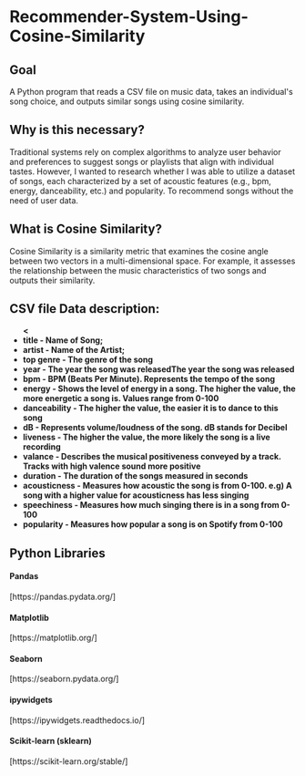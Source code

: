 # Recommender-System-Using-Cosine-Similarity



<h2> Goal </h2>
<p> A Python program that reads a CSV file on music data, takes an individual's song choice, and outputs similar songs using cosine similarity. </p>

<h2> Why is this necessary? </h2>
<p> Traditional systems rely on complex algorithms to analyze user behavior and preferences to suggest songs or playlists that align with individual tastes. However, I wanted to research whether I was able to utilize a dataset of songs, each characterized by a set of acoustic features (e.g., bpm, energy, danceability, etc.) and popularity. To recommend songs without the need of user data.
</p>

<h2> What is Cosine Similarity? </h2>
<p> Cosine Similarity is a similarity metric that examines the cosine angle between two vectors in a multi-dimensional space. For example, it assesses the relationship between the music characteristics of two songs and outputs their similarity.
</p>


<h2> CSV file Data description: </h2>
<p></p>
<b>
<ul>
  <<li>title - Name of Song;</li>
  <li>artist - Name of the Artist;</li>
  <li>top genre - The genre of the song</li>
  <li>year - The year the song was releasedThe year the song was released</li>
  <li>bpm - BPM (Beats Per Minute). Represents the tempo of the song</li>
  <li>energy - Shows the level of energy in a song. The higher the value, the more energetic a song is. Values range from 0-100</li>
  <li>danceability - The higher the value, the easier it is to dance to this song</li>
  <li>dB - Represents volume/loudness of the song. dB stands for Decibel</li>
  <li>liveness - The higher the value, the more likely the song is a live recording</li>
  <li>valance - Describes the musical positiveness conveyed by a track. Tracks with high valence sound more positive</li>
  <li>duration - The duration of the songs measured in seconds</li>
  <li>acousticness - Measures how acoustic the song is from 0-100. e.g) A song with a higher value for acousticness has less singing</li>
  <li>speechiness - Measures how much singing there is in a song from 0-100</li>
  <li>popularity - Measures how popular a song is on Spotify from 0-100</li>
</ul>
</b>

<h2> Python Libraries </h2>

<h4> Pandas </h4> 
[https://pandas.pydata.org/]

<h4> Matplotlib </h4>  
[https://matplotlib.org/]

<h4> Seaborn </h4>
[https://seaborn.pydata.org/]

<h4> ipywidgets </h4>
[https://ipywidgets.readthedocs.io/]

<h4> Scikit-learn (sklearn) </h4>
[https://scikit-learn.org/stable/]

